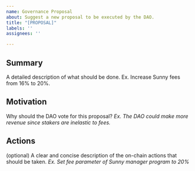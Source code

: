 ```yaml
---
name: Governance Proposal
about: Suggest a new proposal to be executed by the DAO.
title: "[PROPOSAL]"
labels: ''
assignees: ''

---
```


## Summary
A detailed description of what should be done. Ex. Increase Sunny fees from 16% to 20%.

## Motivation
Why should the DAO vote for this proposal? *Ex. The DAO could make more revenue since stakers are inelastic to fees.*

## Actions
(optional) A clear and concise description of the on-chain actions that should be taken. *Ex. Set fee parameter of Sunny manager program to 20%*
